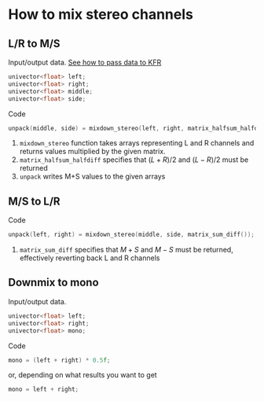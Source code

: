 # How to mix stereo channels

## L/R to M/S

Input/output data. [See how to pass data to KFR](types.md)
```c++
univector<float> left;
univector<float> right;
univector<float> middle;
univector<float> side;
```
Code
```c++
unpack(middle, side) = mixdown_stereo(left, right, matrix_halfsum_halfdiff());
```

1. `mixdown_stereo` function takes arrays representing L and R channels and returns values multiplied by the given matrix. 
1. `matrix_halfsum_halfdiff` specifies that $(L+R)/2$ and $(L-R)/2$ must be returned
1. `unpack` writes M+S values to the given arrays

## M/S to L/R

Code
```c++
unpack(left, right) = mixdown_stereo(middle, side, matrix_sum_diff());
```
1. `matrix_sum_diff` specifies that $M+S$ and $M-S$ must be returned, effectively reverting back L and R channels


## Downmix to mono

Input/output data.
```c++
univector<float> left;
univector<float> right;
univector<float> mono;
```
Code
```c++
mono = (left + right) * 0.5f;
```
or, depending on what results you want to get
```c++
mono = left + right;
```